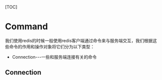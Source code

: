 [TOC]

# Command

我们使用redis的时候一般使用redis客户端通过命令来与服务端交互，我们根据这些命令的作用和操作对象将它们分为以下类型：

- Connection---一些和服务端连接有关的命令



## Connection

```

```

































